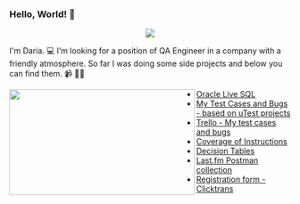 ### Hello, World! 👋 

<p align="center">
  <img src="https://user-images.githubusercontent.com/49988408/90987120-c1ebf200-e588-11ea-9be5-4d43ab1eaf99.jpg" />
</p>

I'm Daria. 💻 I’m looking for a position of QA Engineer in a company with a friendly atmosphere.  So far I was doing some side projects and below you can find them. 📹 ✍🏾 

 <img align="left" width="332" height="190" src="https://user-images.githubusercontent.com/49988408/91026257-d072f180-e5fa-11ea-89ac-20ca232eb087.gif">
 
* [Oracle Live SQL](https://docs.google.com/spreadsheets/d/1cRASfPSEKgBF8TIt0yvh3D_E5WChrRgQJKsAjgflSD8/edit?usp=sharing)
* [My Test Cases and Bugs - based on uTest projects](https://docs.google.com/spreadsheets/d/1UrvsrWflmaHokopiqaT4mt3t-uCthrhreVhiM98LKV0/edit?usp=sharing)
* [Trello - My test cases and bugs](https://trello.com/b/8287JRtx/%D0%B4%D0%BE%D0%B1%D1%80%D0%BE-%D0%BF%D0%BE%D0%B6%D0%B0%D0%BB%D0%BE%D0%B2%D0%B0%D1%82%D1%8C-%D0%B2-trello)
* [Coverage of Instructions](https://docs.google.com/spreadsheets/d/11Vgl0pb7u_FTOJqj7XYhC71m5mjLOgTbdhLxrCTGaQ4/edit?usp=sharing)
* [Decision Tables](https://docs.google.com/spreadsheets/d/1XYGD-7jGYBnKqlg464meE64TYp7-8ywF3X5CbOLP7LY/edit?usp=sharing)
* [Last.fm Postman collection](./Last.fm.postman_collection.json)
* [Registration form - Clicktrans](https://docs.google.com/spreadsheets/d/17CIZGLIXFI60zhvNDWd_701NnoBmo9F3jxEBQgfzBm8/edit?usp=sharing) 

